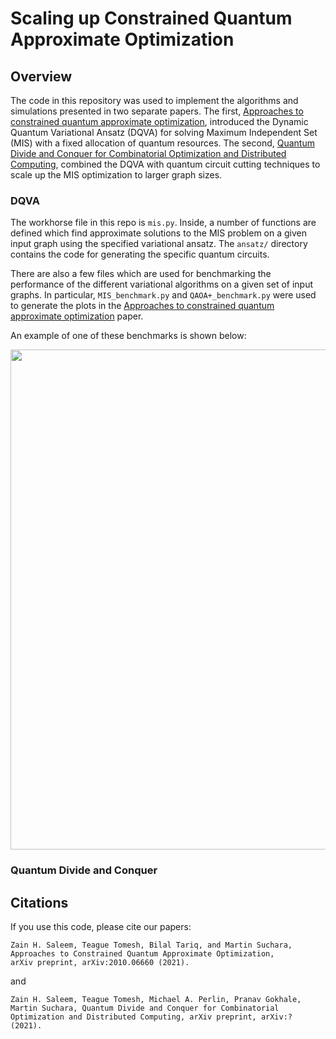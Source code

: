 # Scaling up Constrained Quantum Approximate Optimization

## Overview
The code in this repository was used to implement the algorithms and simulations presented in two separate papers. The first, [Approaches to constrained quantum approximate optimization](https://arxiv.org/pdf/2010.06660.pdf), introduced the Dynamic Quantum Variational Ansatz (DQVA) for solving Maximum Independent Set (MIS) with a fixed allocation of quantum resources. The second, [Quantum Divide and Conquer for Combinatorial Optimization and Distributed Computing](), combined the DQVA with quantum circuit cutting techniques to scale up the MIS optimization to larger graph sizes.

### DQVA
The workhorse file in this repo is `mis.py`. Inside, a number of functions are defined which find approximate solutions to the MIS problem on a given input graph using the specified variational ansatz. The `ansatz/` directory contains the code for generating the specific quantum circuits.

There are also a few files which are used for benchmarking the performance of the different variational algorithms on a given set of input graphs. 
In particular, `MIS_benchmark.py` and `QAOA+_benchmark.py` were used to generate the plots in the [Approaches to constrained quantum approximate optimization](https://arxiv.org/pdf/2010.06660.pdf) paper.

An example of one of these benchmarks is shown below:

<img src="https://user-images.githubusercontent.com/20692050/125863827-500fb193-031f-4a30-a9f0-9040bdbe8aa7.png" width="800">


### Quantum Divide and Conquer

## Citations
If you use this code, please cite our papers:

    Zain H. Saleem, Teague Tomesh, Bilal Tariq, and Martin Suchara, Approaches to Constrained Quantum Approximate Optimization,
    arXiv preprint, arXiv:2010.06660 (2021).

and

    Zain H. Saleem, Teague Tomesh, Michael A. Perlin, Pranav Gokhale, Martin Suchara, Quantum Divide and Conquer for Combinatorial 
    Optimization and Distributed Computing, arXiv preprint, arXiv:? (2021).
